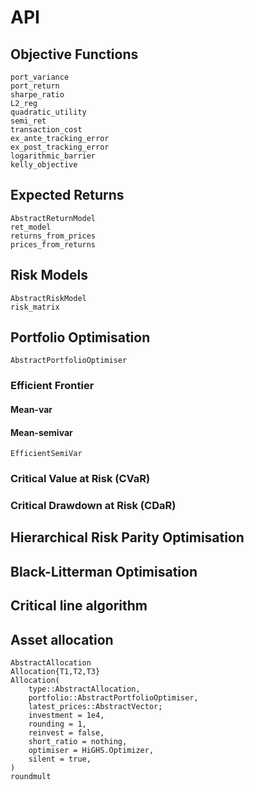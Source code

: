 # API

## Objective Functions

```@docs
port_variance
port_return
sharpe_ratio
L2_reg
quadratic_utility
semi_ret
transaction_cost
ex_ante_tracking_error
ex_post_tracking_error
logarithmic_barrier
kelly_objective
```

## Expected Returns

```@docs
AbstractReturnModel
ret_model
returns_from_prices
prices_from_returns
```

## Risk Models

```@docs
AbstractRiskModel
risk_matrix
```

## Portfolio Optimisation

```@docs
AbstractPortfolioOptimiser
```

### Efficient Frontier

#### Mean-var

#### Mean-semivar

```@docs
EfficientSemiVar
```

### Critical Value at Risk (CVaR)

### Critical Drawdown at Risk (CDaR)

## Hierarchical Risk Parity Optimisation

## Black-Litterman Optimisation

## Critical line algorithm

## Asset allocation

```@docs
AbstractAllocation
Allocation{T1,T2,T3}
Allocation(
    type::AbstractAllocation,
    portfolio::AbstractPortfolioOptimiser,
    latest_prices::AbstractVector;
    investment = 1e4,
    rounding = 1,
    reinvest = false,
    short_ratio = nothing,
    optimiser = HiGHS.Optimizer,
    silent = true,
)
roundmult
```
